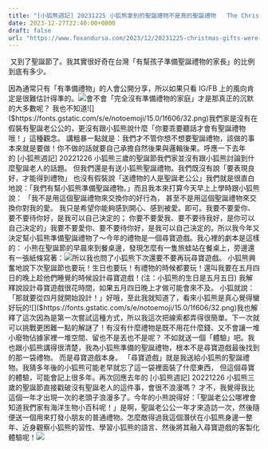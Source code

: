 ```yaml
---
title: "[小狐熊週記] 20231225 小狐熊拿到的聖誕禮物不是真的聖誕禮物   The Christmas gifts were not real Christmas gifts"
date: 2023-12-27T22:40:00+0800
draft: false
url: "https://www.foxandursa.com/2023/12/20231225-christmas-gifts-were-not-real.html"
---
```


 又到了聖誕節了。我其實很好奇在台灣「有幫孩子準備聖誕禮物的家長」的比例到底有多少。

因為通常只有「有準備禮物」的人會公開分享，所以如果只看 IG/FB 上的風向肯定是很難估計得準的。![]($https://blogger.googleusercontent.com/img/proxy/AVvXsEiXiYXoeJ_T8LE9tdiBRoJ1VPE300cJszfBvJgNx2guIZQi6i3mlh8GZPq5cwBaBDcZ-_3QgFRJjv2GFGio2V2mUaRzGqxXVVymYpyfbJScaCy2OHDhQhca_eb_bbPOfOTiV2rXmUw0YMeBPzsDpfQ2UK0W-lIyj3Fvr8l-HZOiQL1jQWjf0h-BOcFZiA_IwRnOdof81thcTl9NienN=w414-h407)會不會「完全沒有準備禮物的家庭」才是那真正的沉默的大多數呢？ 我也不知道![]($https://fonts.gstatic.com/s/e/notoemoji/15.0/1f606/32.png)我們家是沒有在假裝有聖誕老公公的，更沒有跟小狐熊說什麼「你要乖要聽話才會有聖誕禮物哦！」這種觀念。
講粗暴一點就是：我們才不管你想不想要聖誕禮物，該做的事本來就是要做！你不做的話就要自己承擔自然後果與邏輯後果。呼應一下去年的 [小狐熊週記] 20221226 小狐熊三歲的聖誕節我們家並沒有跟小狐熊討論到什麼聖誕老人的話題。
但我們還是有送小狐熊聖誕禮物。我們既沒有說「要表現良好，才能得到禮物」
也沒有假裝說「送禮物的人是聖誕老公公」我們就是很直白地說：「我們有幫小狐熊準備聖誕禮物。」而且我本來打算今天早上上學時跟小狐熊說：
「我不是用這個聖誕禮物來交換你的好行為，
甚至不是用這個聖誕禮物來交換你對我的愛。
我只是希望你能夠感到開心、感到被愛。即可。我要不要愛你、要不要待你好，是我可以自己決定的；
你要不要愛我、要不要待我好，是你可以自己決定的」我要不要愛你、要不要待你好，是我可以自己決定的。所以我今年又決定幫小狐熊準備聖誕禮物了～今年的禮物是一個尋寶遊戲。我心裡的劇本是這樣的：
小熊在聖誕節的早晨來到餐桌邊，發現怎麼有一隻旅蛙站在餐桌上，旁邊還有一張紙條寫著：![]($https://fonts.gstatic.com/s/e/notoemoji/15.0/1f606/32.png)所以我也問了小狐熊下次還要不要再玩尋寶遊戲。
小狐熊興奮地說下次聖誕節也要玩！生日也要玩！有禮物的時候都要玩！還叫我要在五月四日的晚上趁他們睡覺的時候設計尋寶遊戲！(注：小狐熊的生日是五月五日)
我解釋說設計尋寶遊戲很花時間，如果五月四日晚上才做可能會來不及。
小狐就說：「那就要從四月就開始設計！」好哦，至此我就知道了，看來小狐熊是真心覺得蠻好玩的![]($https://fonts.gstatic.com/s/e/notoemoji/15.0/1f606/32.png)我也解釋了這次因為是第一次嘗試這種方式，所以我這次把線索都弄得很簡單。下一次就可以挑戰更困難一點的解謎了！有沒有什麼禮物是既不用花什麼錢、又不會讓一堆小廢物佔據家裡一堆空間、留也不是丟也不是呢？
不如就送一個「體驗」吧。我也跟小狐熊講得很清楚，我為小狐熊準備的聖誕禮物，根本不是尋寶遊戲最後找到的那一袋禮物。
而是尋寶遊戲本身。
「尋寶遊戲」就是我送給小狐熊的聖誕禮物。我猜多年後的小狐熊可能老早就忘了這一袋裡面裝了什麼東西，
但這個尋寶的體驗，可能會記上很多年。再次回應去年的 [小狐熊週記] 20221226 小狐熊三歲的聖誕節直接戳破沒有聖誕老人的這件事，會很不浪漫嗎？
才不，我覺得我比這個一年才出現一次的老頭子浪漫多了。今年的小熊說得好：「聖誕老公公哪裡會知道我們家有海洋生物小百科呢！」是啊，聖誕老公公一年才來造訪一次，然後隨便送一個用來打發小朋友的普通禮物。怎麼敵得過我這個潛伏在小狐熊身邊一整年、近身觀察小狐熊的習性、學習小狐熊的語言、然後將其融入尋寶遊戲的客製化體驗呢！![]($https://blogger.googleusercontent.com/img/a/AVvXsEg_jec9GlQEto8hQiUp7B_Xhtg5x1nv1tt-ro1E5s7yO3JpTR1Y9nNAWfjaUxWNnlHRpaCt9fr0ZwTX53ZTRBZb7UUvUf6DFKGC1Xdu_DM_bCNikxe7Lwt6MCnfMoYFcD-3iuhJF7pxc9DKEPZZ1hZPYFbii4DdpR3XxMBTq3pWn8IrOaDMGcZ5cUp9q1s)


